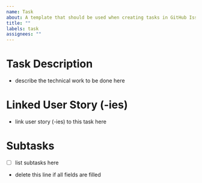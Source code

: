 ```yaml
---
name: Task
about: A template that should be used when creating tasks in GitHub Issues.
title: ""
labels: task
assignees: ""
---
```


# Task Description

- describe the technical work to be done here

# Linked User Story (-ies)

- link user story (-ies) to this task here

# Subtasks

- [ ] list subtasks here

- delete this line if all fields are filled

